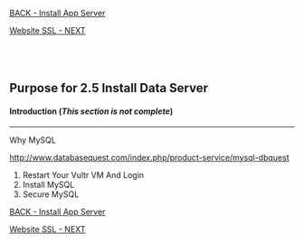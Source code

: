 <!-- ------------------------------------------------------------------------- -->

<div class="page-back">

[BACK - Install App Server ](/Setup/purposes/pfr0304_Setup-App-Server-Ubuntu.md)
</div><div class="page-next">

[Website SSL - NEXT](/Setup/purposes/pfr0306_Setup-Website-SSL-Ubuntu.md)
</div><div style="margin-top:35px">&nbsp;</div>

<!-- ------------------------------------------------------------------------- -->

## Purpose for 2.5 Install Data Server

#### Introduction <!-- {docsify-ignore} -->  (*This section is not complete*)
----

Why MySQL

http://www.databasequest.com/index.php/product-service/mysql-dbquest


1. Restart Your Vultr VM And Login
2. Install MySQL 
3. Secure MySQL


<!-- ------------------------------------------------------------------------- -->

<div class="page-back">

[BACK - Install App Server ](/Setup/purposes/pfr0304_Setup-App-Server-Ubuntu.md)
</div><div class="page-next">

[Website SSL - NEXT](/Setup/purposes/pfr0306_Setup-Website-SSL-Ubuntu.md)
</div>

<!-- ------------------------------------------------------------------------- -->
